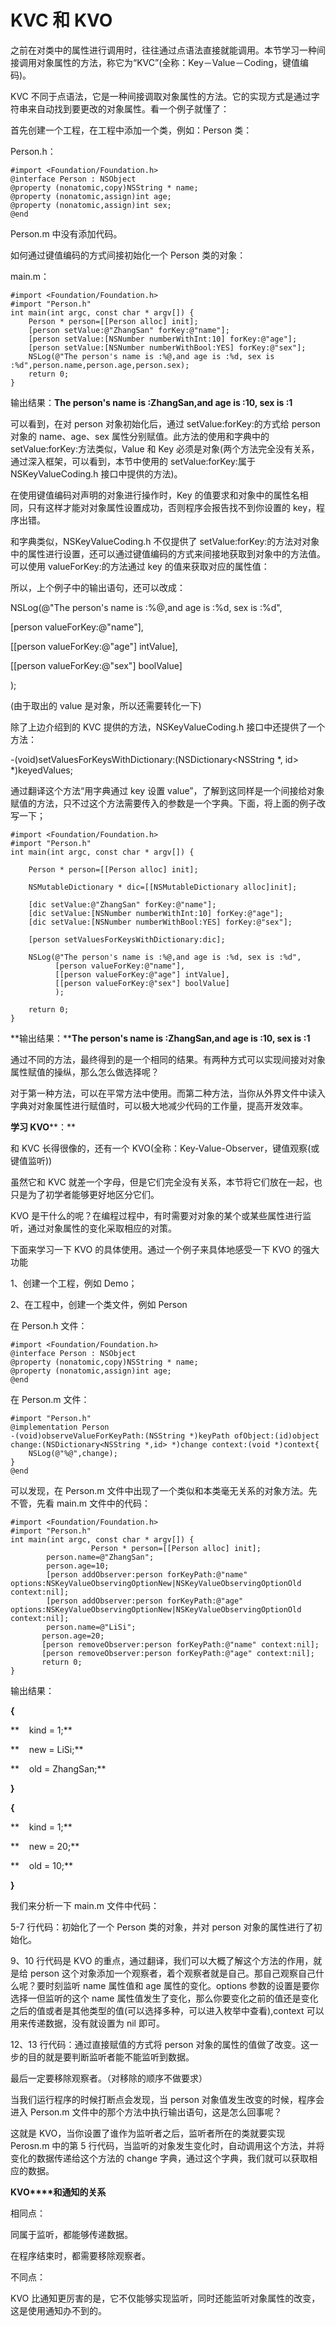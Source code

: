 # KVC 和 KVO

之前在对类中的属性进行调用时，往往通过点语法直接就能调用。本节学习一种间接调用对象属性的方法，称它为“KVC”(全称：Key－Value－Coding，键值编码)。

KVC 不同于点语法，它是一种间接调取对象属性的方法。它的实现方式是通过字符串来自动找到要更改的对象属性。看一个例子就懂了：

首先创建一个工程，在工程中添加一个类，例如：Person 类：

Person.h：

```
#import <Foundation/Foundation.h>
@interface Person : NSObject
@property (nonatomic,copy)NSString * name;
@property (nonatomic,assign)int age;
@property (nonatomic,assign)int sex;
@end
```

Person.m 中没有添加代码。

如何通过键值编码的方式间接初始化一个 Person 类的对象：

main.m：

```
#import <Foundation/Foundation.h>
#import "Person.h"
int main(int argc, const char * argv[]) {
    Person * person=[[Person alloc] init];
    [person setValue:@"ZhangSan" forKey:@"name"];
    [person setValue:[NSNumber numberWithInt:10] forKey:@"age"];
    [person setValue:[NSNumber numberWithBool:YES] forKey:@"sex"];
    NSLog(@"The person's name is :%@,and age is :%d, sex is :%d",person.name,person.age,person.sex);
    return 0;
}
```

输出结果：**The person's name is :ZhangSan,and age is :10, sex is :1**

可以看到，在对 person 对象初始化后，通过 setValue:forKey:的方式给 person 对象的 name、age、sex 属性分别赋值。此方法的使用和字典中的 setValue:forKey:方法类似，Value 和 Key 必须是对象(两个方法完全没有关系，通过深入框架，可以看到，本节中使用的 setValue:forKey:属于 NSKeyValueCoding.h 接口中提供的方法)。

在使用键值编码对声明的对象进行操作时，Key 的值要求和对象中的属性名相同，只有这样才能对对象属性设置成功，否则程序会报告找不到你设置的 key，程序出错。

和字典类似，NSKeyValueCoding.h 不仅提供了 setValue:forKey:的方法对对象中的属性进行设置，还可以通过键值编码的方式来间接地获取到对象中的方法值。可以使用 valueForKey:的方法通过 key 的值来获取对应的属性值：

所以，上个例子中的输出语句，还可以改成：

NSLog(@"The person's name is :%@,and age is :%d, sex is :%d",

[person valueForKey:@"name"],

[[person valueForKey:@"age"] intValue],

[[person valueForKey:@"sex"] boolValue]

);

(由于取出的 value 是对象，所以还需要转化一下)

除了上边介绍到的 KVC 提供的方法，NSKeyValueCoding.h 接口中还提供了一个方法：

-(void)setValuesForKeysWithDictionary:(NSDictionary<NSString *, id> *)keyedValues;

通过翻译这个方法“用字典通过 key 设置 value”，了解到这同样是一个间接给对象赋值的方法，只不过这个方法需要传入的参数是一个字典。下面，将上面的例子改写一下；

```
#import <Foundation/Foundation.h>
#import "Person.h"
int main(int argc, const char * argv[]) {

    Person * person=[[Person alloc] init];

    NSMutableDictionary * dic=[[NSMutableDictionary alloc]init];

    [dic setValue:@"ZhangSan" forKey:@"name"];
    [dic setValue:[NSNumber numberWithInt:10] forKey:@"age"];
    [dic setValue:[NSNumber numberWithBool:YES] forKey:@"sex"];

    [person setValuesForKeysWithDictionary:dic];

    NSLog(@"The person's name is :%@,and age is :%d, sex is :%d",
          [person valueForKey:@"name"],
          [[person valueForKey:@"age"] intValue],
          [[person valueForKey:@"sex"] boolValue]
          );

    return 0;
}
```

**输出结果：****The person's name is :ZhangSan,and age is :10, sex is :1**

通过不同的方法，最终得到的是一个相同的结果。有两种方式可以实现间接对对象属性赋值的操纵，那么怎么做选择呢？

对于第一种方法，可以在平常方法中使用。而第二种方法，当你从外界文件中读入字典对对象属性进行赋值时，可以极大地减少代码的工作量，提高开发效率。

**学习 KVO****：**

和 KVC 长得很像的，还有一个 KVO(全称：Key-Value-Observer，键值观察(或键值监听))

虽然它和 KVC 就差一个字母，但是它们完全没有关系，本节将它们放在一起，也只是为了初学者能够更好地区分它们。

KVO 是干什么的呢？在编程过程中，有时需要对对象的某个或某些属性进行监听，通过对象属性的变化采取相应的对策。

下面来学习一下 KVO 的具体使用。通过一个例子来具体地感受一下 KVO 的强大功能

1、创建一个工程，例如 Demo；

2、在工程中，创建一个类文件，例如 Person

在 Person.h 文件：

```
#import <Foundation/Foundation.h>
@interface Person : NSObject
@property (nonatomic,copy)NSString * name;
@property (nonatomic,assign)int age;
@end
```

在 Person.m 文件：

```
#import "Person.h"
@implementation Person
-(void)observeValueForKeyPath:(NSString *)keyPath ofObject:(id)object change:(NSDictionary<NSString *,id> *)change context:(void *)context{
    NSLog(@"%@",change);
}
@end
```

可以发现，在 Person.m 文件中出现了一个类似和本类毫无关系的对象方法。先不管，先看 main.m 文件中的代码：

```
#import <Foundation/Foundation.h>
#import "Person.h"
int main(int argc, const char * argv[]) {
                  Person * person=[[Person alloc] init];
        person.name=@"ZhangSan";
        person.age=10;
        [person addObserver:person forKeyPath:@"name" options:NSKeyValueObservingOptionNew|NSKeyValueObservingOptionOld context:nil];
        [person addObserver:person forKeyPath:@"age" options:NSKeyValueObservingOptionNew|NSKeyValueObservingOptionOld context:nil];
        person.name=@"LiSi";
       person.age=20;
       [person removeObserver:person forKeyPath:@"name" context:nil];
       [person removeObserver:person forKeyPath:@"age" context:nil];
       return 0;
}
```

输出结果：

**{**

**    kind = 1;**

**    new = LiSi;**

**    old = ZhangSan;**

**}**

**{**

**    kind = 1;**

**    new = 20;**

**    old = 10;**

**}**

我们来分析一下 main.m 文件中代码：

5-7 行代码：初始化了一个 Person 类的对象，并对 person 对象的属性进行了初始化。

9、10 行代码是 KVO 的重点，通过翻译，我们可以大概了解这个方法的作用，就是给 person 这个对象添加一个观察者，着个观察者就是自己。那自己观察自己什么呢？要时刻监听 name 属性值和 age 属性的变化。options 参数的设置是要你选择一但监听的这个 name 属性值发生了变化，那么你要变化之前的值还是变化之后的值或者是其他类型的值(可以选择多种，可以进入枚举中查看),context 可以用来传递数据，没有就设置为 nil 即可。

12、13 行代码：通过直接赋值的方式将 person 对象的属性的值做了改变。这一步的目的就是要判断监听者能不能监听到数据。

最后一定要移除观察者。（对移除的顺序不做要求）

当我们运行程序的时候打断点会发现，当 person 对象值发生改变的时候，程序会进入 Person.m 文件中的那个方法中执行输出语句，这是怎么回事呢？

这就是 KVO，当你设置了谁作为监听者之后，监听者所在的类就要实现 Perosn.m 中的第 5 行代码，当监听的对象发生变化时，自动调用这个方法，并将变化的数据传递给这个方法的 change 字典，通过这个字典，我们就可以获取相应的数据。

**KVO****和通知的关系**

相同点：

同属于监听，都能够传递数据。

在程序结束时，都需要移除观察者。

不同点：

KVO 比通知更厉害的是，它不仅能够实现监听，同时还能监听对象属性的改变，这是使用通知办不到的。